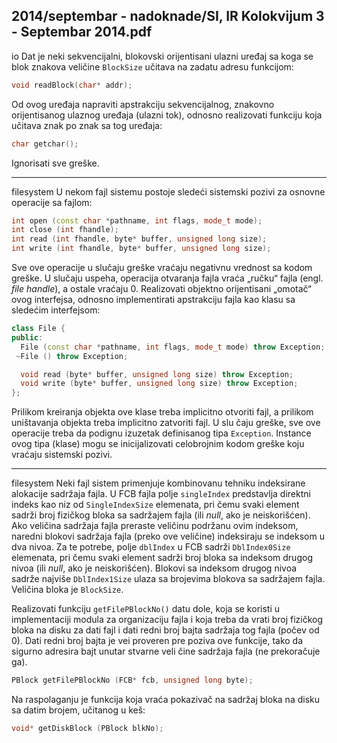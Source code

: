 2014/septembar - nadoknade/SI, IR Kolokvijum 3 - Septembar 2014.pdf
--------------------------------------------------------------------------------
io
Dat je neki sekvencijalni,  blokovski orijentisani ulazni uređaj sa koga se blok znakova
veličine `BlockSize` učitava na zadatu adresu funkcijom:
```cpp
void readBlock(char* addr);
```
Od ovog uređaja napraviti apstrakciju sekvencijalnog, znakovno orijentisanog ulaznog uređaja
(ulazni tok), odnosno realizovati funkciju koja učitava znak po znak sa tog uređaja:
```cpp
char getchar();
```
Ignorisati sve greške.

--------------------------------------------------------------------------------
filesystem
U nekom fajl sistemu postoje sledeći sistemski pozivi za osnovne operacije sa fajlom:
```cpp
int open (const char *pathname, int flags, mode_t mode);
int close (int fhandle);
int read (int fhandle, byte* buffer, unsigned long size);
int write (int fhandle, byte* buffer, unsigned long size);
```
Sve ove operacije u slučaju greške vraćaju negativnu vrednost sa kodom greške.  U slučaju
uspeha, operacija otvaranja fajla vraća „ručku“ fajla (engl. *file handle*), a ostale vraćaju 0.
Realizovati objektno orijentisani „omotač“    ovog interfejsa,    odnosno implementirati
apstrakciju fajla kao klasu sa sledećim interfejsom:
```cpp
class File {
public:
  File (const char *pathname, int flags, mode_t mode) throw Exception;
 ~File () throw Exception;

  void read (byte* buffer, unsigned long size) throw Exception;
  void write (byte* buffer, unsigned long size) throw Exception;
};
```
Prilikom kreiranja objekta ove klase treba implicitno otvoriti fajl,  a prilikom uništavanja
objekta treba implicitno zatvoriti fajl.  U slu
čaju greške,  sve ove operacije treba da podignu
izuzetak definisanog tipa `Exception`.  Instance ovog tipa (klase)  mogu se inicijalizovati
celobrojnim kodom greške koju vraćaju sistemski pozivi.

--------------------------------------------------------------------------------
filesystem
Neki fajl sistem primenjuje kombinovanu tehniku indeksirane alokacije sadržaja fajla. U FCB
fajla polje `singleIndex` predstavlja direktni indeks kao niz od `SingleIndexSize`
elemenata, pri čemu svaki element sadrži broj fizičkog bloka sa sadržajem fajla (ili *null*, ako
je neiskorišćen).  Ako veličina sadržaja fajla preraste veličinu podržanu ovim indeksom,
naredni blokovi sadržaja fajla (preko ove veličine) indeksiraju se indeksom u dva nivoa. Za te
potrebe, polje `dblIndex` u FCB sadrži `DblIndex0Size` elemenata, pri čemu svaki element
sadrži broj bloka sa indeksom drugog nivoa (ili *null*,  ako je neiskorišćen).  Blokovi sa
indeksom drugog nivoa sadrže najviše `DblIndex1Size` ulaza sa brojevima blokova sa
sadržajem fajla. Veličina bloka je `BlockSize`.

Realizovati funkciju `getFilePBlockNo()`  datu dole,  koja se koristi u implementaciji
modula za organizaciju fajla i koja treba da vrati broj fizičkog bloka na disku za dati fajl i dati
redni broj bajta sadržaja tog fajla (počev od 0).  Dati redni broj bajta je vei proveren pre
poziva ove funkcije,  tako da sigurno adresira bajt unutar stvarne veli
čine sadržaja fajla (ne prekoračuje ga).
```cpp
PBlock getFilePBlockNo (FCB* fcb, unsigned long byte);
```
Na raspolaganju je funkcija koja vraća pokazivač na sadržaj bloka na disku sa datim brojem,
učitanog u keš:
```cpp
void* getDiskBlock (PBlock blkNo);
```
